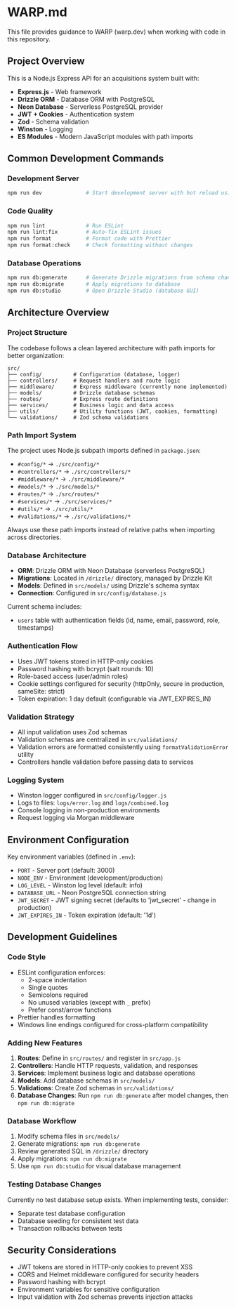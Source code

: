 # WARP.md

This file provides guidance to WARP (warp.dev) when working with code in this repository.

## Project Overview

This is a Node.js Express API for an acquisitions system built with:
- **Express.js** - Web framework
- **Drizzle ORM** - Database ORM with PostgreSQL
- **Neon Database** - Serverless PostgreSQL provider
- **JWT + Cookies** - Authentication system
- **Zod** - Schema validation
- **Winston** - Logging
- **ES Modules** - Modern JavaScript modules with path imports

## Common Development Commands

### Development Server
```bash
npm run dev              # Start development server with hot reload using --watch
```

### Code Quality
```bash
npm run lint             # Run ESLint
npm run lint:fix         # Auto-fix ESLint issues
npm run format           # Format code with Prettier
npm run format:check     # Check formatting without changes
```

### Database Operations
```bash
npm run db:generate      # Generate Drizzle migrations from schema changes
npm run db:migrate       # Apply migrations to database
npm run db:studio        # Open Drizzle Studio (database GUI)
```

## Architecture Overview

### Project Structure
The codebase follows a clean layered architecture with path imports for better organization:

```
src/
├── config/          # Configuration (database, logger)
├── controllers/     # Request handlers and route logic
├── middleware/      # Express middleware (currently none implemented)
├── models/          # Drizzle database schemas
├── routes/          # Express route definitions
├── services/        # Business logic and data access
├── utils/           # Utility functions (JWT, cookies, formatting)
└── validations/     # Zod schema validations
```

### Path Import System
The project uses Node.js subpath imports defined in `package.json`:
- `#config/*` → `./src/config/*`
- `#controllers/*` → `./src/controllers/*`
- `#middleware/*` → `./src/middleware/*`
- `#models/*` → `./src/models/*`
- `#routes/*` → `./src/routes/*`
- `#services/*` → `./src/services/*`
- `#utils/*` → `./src/utils/*`
- `#validations/*` → `./src/validations/*`

Always use these path imports instead of relative paths when importing across directories.

### Database Architecture
- **ORM**: Drizzle ORM with Neon Database (serverless PostgreSQL)
- **Migrations**: Located in `/drizzle/` directory, managed by Drizzle Kit
- **Models**: Defined in `src/models/` using Drizzle's schema syntax
- **Connection**: Configured in `src/config/database.js`

Current schema includes:
- `users` table with authentication fields (id, name, email, password, role, timestamps)

### Authentication Flow
- Uses JWT tokens stored in HTTP-only cookies
- Password hashing with bcrypt (salt rounds: 10)
- Role-based access (user/admin roles)
- Cookie settings configured for security (httpOnly, secure in production, sameSite: strict)
- Token expiration: 1 day default (configurable via JWT_EXPIRES_IN)

### Validation Strategy
- All input validation uses Zod schemas
- Validation schemas are centralized in `src/validations/`
- Validation errors are formatted consistently using `formatValidationError` utility
- Controllers handle validation before passing data to services

### Logging System
- Winston logger configured in `src/config/logger.js`
- Logs to files: `logs/error.log` and `logs/combined.log`
- Console logging in non-production environments
- Request logging via Morgan middleware

## Environment Configuration

Key environment variables (defined in `.env`):
- `PORT` - Server port (default: 3000)
- `NODE_ENV` - Environment (development/production)
- `LOG_LEVEL` - Winston log level (default: info)
- `DATABASE_URL` - Neon PostgreSQL connection string
- `JWT_SECRET` - JWT signing secret (defaults to 'jwt_secret' - change in production)
- `JWT_EXPIRES_IN` - Token expiration (default: '1d')

## Development Guidelines

### Code Style
- ESLint configuration enforces:
  - 2-space indentation
  - Single quotes
  - Semicolons required
  - No unused variables (except with `_` prefix)
  - Prefer const/arrow functions
- Prettier handles formatting
- Windows line endings configured for cross-platform compatibility

### Adding New Features
1. **Routes**: Define in `src/routes/` and register in `src/app.js`
2. **Controllers**: Handle HTTP requests, validation, and responses
3. **Services**: Implement business logic and database operations
4. **Models**: Add database schemas in `src/models/`
5. **Validations**: Create Zod schemas in `src/validations/`
6. **Database Changes**: Run `npm run db:generate` after model changes, then `npm run db:migrate`

### Database Workflow
1. Modify schema files in `src/models/`
2. Generate migrations: `npm run db:generate`
3. Review generated SQL in `/drizzle/` directory
4. Apply migrations: `npm run db:migrate`
5. Use `npm run db:studio` for visual database management

### Testing Database Changes
Currently no test database setup exists. When implementing tests, consider:
- Separate test database configuration
- Database seeding for consistent test data
- Transaction rollbacks between tests

## Security Considerations

- JWT tokens are stored in HTTP-only cookies to prevent XSS
- CORS and Helmet middleware configured for security headers
- Password hashing with bcrypt
- Environment variables for sensitive configuration
- Input validation with Zod schemas prevents injection attacks